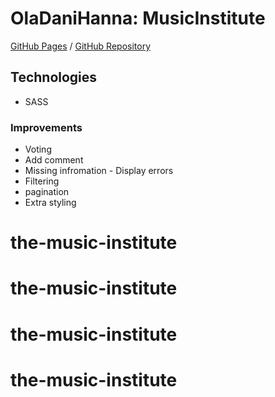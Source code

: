 # OlaDaniHanna: MusicInstitute

[GitHub Pages](https://olalowbeer.github.io/MusicInstitute/) / [GitHub Repository](https://github.com/olalowbeer/MusicInstitute.git)

## Technologies
- SASS

### Improvements
- Voting
- Add comment
- Missing infromation - Display errors
- Filtering
- pagination
- Extra styling
# the-music-institute
# the-music-institute
# the-music-institute
# the-music-institute
